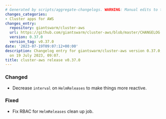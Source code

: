 ```yaml
---
# Generated by scripts/aggregate-changelogs. WARNING: Manual edits to this files will be overwritten.
changes_categories:
- Cluster apps for AWS
changes_entry:
  repository: giantswarm/cluster-aws
  url: https://github.com/giantswarm/cluster-aws/blob/master/CHANGELOG.md#0370---2023-07-19
  version: 0.37.0
  version_tag: v0.37.0
date: '2023-07-19T09:07:12+00:00'
description: Changelog entry for giantswarm/cluster-aws version 0.37.0, published
  on 19 July 2023, 09:07.
title: cluster-aws release v0.37.0
---
```


### Changed
- Decrease `interval` on `HelmReleases` to make things more reactive.
### Fixed
- Fix RBAC for `HelmReleases` clean up job.
